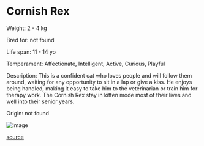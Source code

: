 # Cornish Rex

Weight: 2 - 4 kg

Bred for: not found 

Life span: 11 - 14 yo

Temperament: Affectionate, Intelligent, Active, Curious, Playful

Description: This is a confident cat who loves people and will follow them around, waiting for any opportunity to sit in a lap or give a kiss. He enjoys being handled, making it easy to take him to the veterinarian or train him for therapy work. The Cornish Rex stay in kitten mode most of their lives and well into their senior years. 

Origin: not found

![image](https://cdn2.thecatapi.com/images/unX21IBVB.jpg)

[source](https://api.thecatapi.com/v1/breeds/crex)
